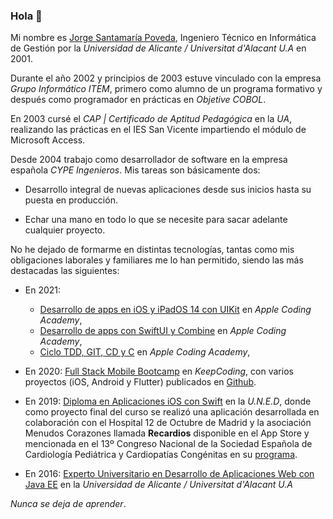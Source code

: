 ### Hola 👋

Mi nombre es [Jorge Santamaría Poveda](https://es.linkedin.com/in/jsantamariap), Ingeniero Técnico en Informática de Gestión por la *Universidad de Alicante / Universitat d'Alacant U.A* en 2001.

Durante el año 2002 y principios de 2003 estuve vinculado con la empresa *Grupo Informático ITEM*, primero como alumno de un programa formativo y después como programador en prácticas en *Objetive COBOL*.

En 2003 cursé el *CAP | Certificado de Aptitud Pedagógica* en la *UA*, realizando las prácticas en el IES San Vicente impartiendo el módulo de Microsoft Access.

Desde 2004 trabajo como desarrollador de software en la empresa española *CYPE Ingenieros*. Mis tareas son básicamente dos:

- Desarrollo integral de nuevas aplicaciones desde sus inicios hasta su puesta en producción.

- Echar una mano en todo lo que se necesite para sacar adelante cualquier proyecto.


No he dejado de formarme en distintas tecnologías, tantas como mis obligaciones laborales y familiares me lo han permitido, siendo las más destacadas las siguientes:

- En 2021: 
  - [Desarrollo de apps en iOS y iPadOS 14 con UIKit](https://acoding.academy/) en *Apple Coding Academy*,
  - [Desarrollo de apps con SwiftUI y Combine](https://acoding.academy/) en *Apple Coding Academy*,
  - [Ciclo TDD, GIT, CD y C](https://acoding.academy/) en *Apple Coding Academy*,

- En 2020: [Full Stack Mobile Bootcamp](https://keepcoding.io/nuestros-bootcamps/full-stack-mobile-bootcamp/) en *KeepCoding*, con varios proyectos (iOS, Android y Flutter) publicados en [Github](https://github.com/jorgesantamariapoveda?tab=repositories).

- En 2019: [Diploma en Aplicaciones iOS con Swift](https://formacionpermanente.uned.es/tp_actividad/idactividad/10849) en la *U.N.E.D*, donde como proyecto final del curso se realizó una aplicación desarrollada en colaboración con el Hospital 12 de Octubre de Madrid y la asociación Menudos Corazones llamada **Recardios** disponible en el App Store y mencionada en el 13º Congreso Nacional de la Sociedad Española de Cardiología Pediátrica y Cardiopatías Congénitas en su [programa](https://www.congreso-secpcc.com/programa/).

- En 2016: [Experto Universitario en Desarrollo de Aplicaciones Web con Java EE](http://expertojava.ua.es/experto/publico/2015-16/) en la *Universidad de Alicante / Universitat d'Alacant U.A*

*Nunca se deja de aprender*.
